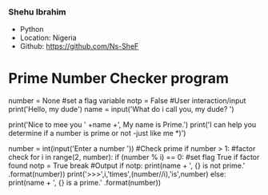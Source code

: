 ### Shehu Ibrahim
- Python
- Location: Nigeria
- Github: https://github.com/Ns-SheF

# Prime Number Checker program

number = None
#set a flag variable
notp = False
#User interaction/input
print('Hello, my dude')
name = input('What do i call you, my dude? ')

print('Nice to mee you ' +name +', My name is Prime.')
print('I can help you determine if a number is prime or not -just like me *)')

number = int(input('Enter a number '))
#Check prime
if number > 1:
    #factor check
    for i in range(2, number):
        if (number % i) == 0:
            #set flag True if factor found
            notp = True
            break
#Output
if notp:
    print(name + ', {} is not prime.' .format(number))
    print('>>>',i,'times',(number//i),'is',number)
else:
    print(name + ', {} is a prime.' .format(number))